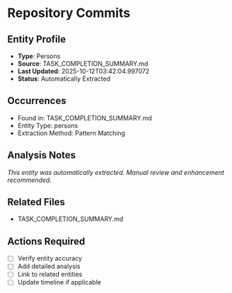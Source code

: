 # Repository Commits

## Entity Profile
- **Type**: Persons
- **Source**: TASK_COMPLETION_SUMMARY.md
- **Last Updated**: 2025-10-12T03:42:04.997072
- **Status**: Automatically Extracted

## Occurrences
- Found in: TASK_COMPLETION_SUMMARY.md
- Entity Type: persons
- Extraction Method: Pattern Matching

## Analysis Notes
*This entity was automatically extracted. Manual review and enhancement recommended.*

## Related Files
- TASK_COMPLETION_SUMMARY.md

## Actions Required
- [ ] Verify entity accuracy
- [ ] Add detailed analysis
- [ ] Link to related entities
- [ ] Update timeline if applicable
